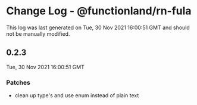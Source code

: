 # Change Log - @functionland/rn-fula

This log was last generated on Tue, 30 Nov 2021 16:00:51 GMT and should not be manually modified.

## 0.2.3
Tue, 30 Nov 2021 16:00:51 GMT

### Patches

- clean up type's and use enum instead of plain text

